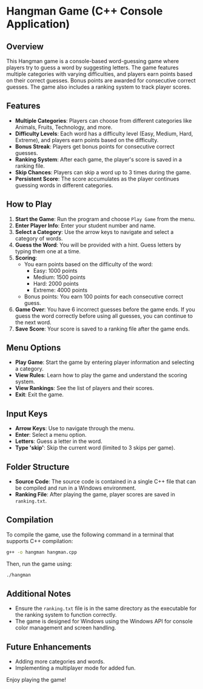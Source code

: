 # Hangman Game (C++ Console Application)

## Overview
This Hangman game is a console-based word-guessing game where players try to guess a word by suggesting letters. The game features multiple categories with varying difficulties, and players earn points based on their correct guesses. Bonus points are awarded for consecutive correct guesses. The game also includes a ranking system to track player scores.

## Features
- **Multiple Categories**: Players can choose from different categories like Animals, Fruits, Technology, and more.
- **Difficulty Levels**: Each word has a difficulty level (Easy, Medium, Hard, Extreme), and players earn points based on the difficulty.
- **Bonus Streak**: Players get bonus points for consecutive correct guesses.
- **Ranking System**: After each game, the player's score is saved in a ranking file.
- **Skip Chances**: Players can skip a word up to 3 times during the game.
- **Persistent Score**: The score accumulates as the player continues guessing words in different categories.

## How to Play

1. **Start the Game**: Run the program and choose `Play Game` from the menu.
2. **Enter Player Info**: Enter your student number and name.
3. **Select a Category**: Use the arrow keys to navigate and select a category of words.
4. **Guess the Word**: You will be provided with a hint. Guess letters by typing them one at a time.
5. **Scoring**:
   - You earn points based on the difficulty of the word:
     - Easy: 1000 points
     - Medium: 1500 points
     - Hard: 2000 points
     - Extreme: 4000 points
   - Bonus points: You earn 100 points for each consecutive correct guess.
6. **Game Over**: You have 6 incorrect guesses before the game ends. If you guess the word correctly before using all guesses, you can continue to the next word.
7. **Save Score**: Your score is saved to a ranking file after the game ends.

## Menu Options
- **Play Game**: Start the game by entering player information and selecting a category.
- **View Rules**: Learn how to play the game and understand the scoring system.
- **View Rankings**: See the list of players and their scores.
- **Exit**: Exit the game.

## Input Keys
- **Arrow Keys**: Use to navigate through the menu.
- **Enter**: Select a menu option.
- **Letters**: Guess a letter in the word.
- **Type 'skip'**: Skip the current word (limited to 3 skips per game).

## Folder Structure
- **Source Code**: The source code is contained in a single C++ file that can be compiled and run in a Windows environment.
- **Ranking File**: After playing the game, player scores are saved in `ranking.txt`.

## Compilation
To compile the game, use the following command in a terminal that supports C++ compilation:
```bash
g++ -o hangman hangman.cpp
```

Then, run the game using:
```bash
./hangman
```

## Additional Notes
- Ensure the `ranking.txt` file is in the same directory as the executable for the ranking system to function correctly.
- The game is designed for Windows using the Windows API for console color management and screen handling.

## Future Enhancements
- Adding more categories and words.
- Implementing a multiplayer mode for added fun.

Enjoy playing the game!
